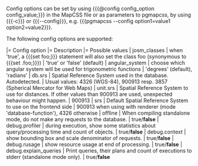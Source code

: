 Config options can be set by using {{{@config config_option config_value;}}} in the MapCSS file or as parameters to pgmapcss, by using {{{-c}}} or {{{--config}}}, e.g. {{{pgmapcss --config option1=value1 option2=value2}}}.

The following config options are supported:

|= Config option |= Description |= Possible values
| josm_classes | when 'true', a {{{set foo;}}} statement will also set the class foo (synonymous to {{{set .foo;}}}) | 'true' or 'false' (default)
| angular_system | choose which angular system will be used for trigonometric functions | 'degrees' (default), 'radians'
| db.srs | Spatial Reference System used in the database. Autodetected. | Usual values: 4326 (WGS-84), 900913 resp. 3857 (Spherical Mercator for Web Maps)
| unit.srs | Spatial Reference System to use for distances. If other values than 900913 are used, unexpected behaviour might happen. | 900913
| srs | Default Spatial Reference System to use on the frontend side | 900913 when using with renderer (mode 'database-function'), 4326 otherwise
| offline | When compiling standalone mode, do not make any requests to the database. | true/**false**
| debug.profiler | during execution, show some statistics about query/processing time and count of objects. | true/**false**
| debug.context | show bounding box and scale denominator of requests. | true/**false**
| debug.rusage | show resource usage at end of processing. | true/**false**
| debug.explain_queries | Print queries, their plans and count of executions to stderr (standalone mode only). | true/**false**
